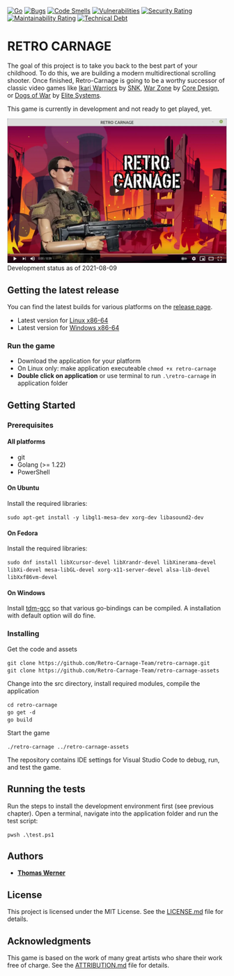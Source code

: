 [![Go](https://github.com/Retro-Carnage-Team/retro-carnage/actions/workflows/build.yml/badge.svg)](https://github.com/Retro-Carnage-Team/retro-carnage/actions/workflows/build.yml) [![Bugs](https://sonarcloud.io/api/project_badges/measure?project=Retro-Carnage-Team_retro-carnage&metric=bugs)](https://sonarcloud.io/summary/new_code?id=Retro-Carnage-Team_retro-carnage) [![Code Smells](https://sonarcloud.io/api/project_badges/measure?project=Retro-Carnage-Team_retro-carnage&metric=code_smells)](https://sonarcloud.io/summary/new_code?id=Retro-Carnage-Team_retro-carnage) [![Vulnerabilities](https://sonarcloud.io/api/project_badges/measure?project=Retro-Carnage-Team_retro-carnage&metric=vulnerabilities)](https://sonarcloud.io/summary/new_code?id=Retro-Carnage-Team_retro-carnage) [![Security Rating](https://sonarcloud.io/api/project_badges/measure?project=Retro-Carnage-Team_retro-carnage&metric=security_rating)](https://sonarcloud.io/summary/new_code?id=Retro-Carnage-Team_retro-carnage) [![Maintainability Rating](https://sonarcloud.io/api/project_badges/measure?project=Retro-Carnage-Team_retro-carnage&metric=sqale_rating)](https://sonarcloud.io/summary/new_code?id=Retro-Carnage-Team_retro-carnage) [![Technical Debt](https://sonarcloud.io/api/project_badges/measure?project=Retro-Carnage-Team_retro-carnage&metric=sqale_index)](https://sonarcloud.io/summary/new_code?id=Retro-Carnage-Team_retro-carnage)

# RETRO CARNAGE

The goal of this project is to take you back to the best part of your childhood. To do this, we are building a modern
multidirectional scrolling shooter. Once finished, Retro-Carnage is going to be a worthy successor of classic video
games like [Ikari Warriors](https://en.wikipedia.org/wiki/Ikari_Warriors) by [SNK](http://www.snk-corp.co.jp/),
[War Zone](https://core-design.com/warzone.html) by [Core Design](https://core-design.com/), or
[Dogs of War](https://en.wikipedia.org/wiki/Dogs_of_War_(1989_video_game))
by [Elite Systems](http://www.elite-systems.co.uk).

This game is currently in development and not ready to get played, yet.

[![Watch the video](youtube-2021-06-03.png)](https://youtu.be/PqWghPZvIy4)
Development status as of 2021-08-09

## Getting the latest release

You can find the latest builds for various platforms on the [release page](https://github.com/Retro-Carnage-Team/retro-carnage/releases).

- Latest version for [Linux x86-64](https://rcpublic.blob.core.windows.net/rcrelease/v2024.05/Retro-Carnage-v2024.05-Linux.zip)
- Latest version for [Windows x86-64](https://rcpublic.blob.core.windows.net/rcrelease/v2024.05/Retro-Carnage-v2024.05-Windows.zip)

### Run the game

- Download the application for your platform
- On Linux only: make application executeable `chmod +x retro-carnage`
- **Double click on application** or use terminal to run `.\retro-carnage` in application folder


## Getting Started

### Prerequisites

#### All platforms

- git
- Golang (>= 1.22) 
- PowerShell

#### On Ubuntu

Install the required libraries:

`sudo apt-get install -y libgl1-mesa-dev xorg-dev libasound2-dev`

#### On Fedora

Install the required libraries:

`sudo dnf install libXcursor-devel libXrandr-devel libXinerama-devel libXi-devel mesa-libGL-devel xorg-x11-server-devel alsa-lib-devel libXxf86vm-devel`

#### On Windows

Install [tdm-gcc](https://jmeubank.github.io/tdm-gcc/) so that various go-bindings can be compiled. A installation with default option will do fine.

### Installing

Get the code and assets

`git clone https://github.com/Retro-Carnage-Team/retro-carnage.git`  
`git clone https://github.com/Retro-Carnage-Team/retro-carnage-assets`

Change into the src directory, install required modules, compile the application

`cd retro-carnage`  
`go get -d`  
`go build`

Start the game

`./retro-carnage ../retro-carnage-assets`

The repository contains IDE settings for Visual Studio Code to debug, run, and test the game.

## Running the tests

Run the steps to install the development environment first (see previous chapter).
Open a terminal, navigate into the application folder and run the test script:

`pwsh .\test.ps1`

## Authors

- **[Thomas Werner](https://github.com/huddeldaddel)**

## License

This project is licensed under the MIT License. See the [LICENSE.md](./LICENSE.md) file for details.

## Acknowledgments

This game is based on the work of many great artists who share their work free of charge.
See the [ATTRIBUTION.md](ATTRIBUTION.md) file for details.